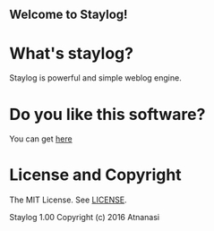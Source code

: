 Welcome to Staylog!
------------------------
# What's staylog?
Staylog is powerful and simple weblog engine.

# Do you like this software?
You can get [here](https://github.com/atnanasi/staylog)

# License and Copyright
The MIT License. See [LICENSE](LICENSE).

Staylog 1.00
Copyright (c) 2016 Atnanasi